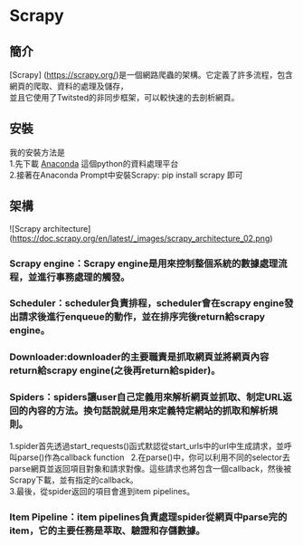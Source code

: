 # Scrapy  
## 簡介  
[Scrapy] (https://scrapy.org/)是一個網路爬蟲的架構。它定義了許多流程，包含網頁的爬取、資料的處理及儲存，  
並且它使用了Twitsted的非同步框架，可以較快速的去剖析網頁。  
## 安裝  
我的安裝方法是  
1.先下載 [Anaconda](https://www.continuum.io/downloads) 這個python的資料處理平台  
2.接著在Anaconda Prompt中安裝Scrapy: pip install scrapy 即可  
## 架構  
![Scrapy architecture] (https://doc.scrapy.org/en/latest/_images/scrapy_architecture_02.png)  
### Scrapy engine：Scrapy engine是用來控制整個系統的數據處理流程，並進行事務處理的觸發。   
### Scheduler：scheduler負責排程，scheduler會在scrapy engine發出請求後進行enqueue的動作，並在排序完後return給scrapy engine。   
### Downloader:downloader的主要職責是抓取網頁並將網頁內容return給scrapy engine(之後再return給spider)。  
### Spiders：spiders讓user自己定義用來解析網頁並抓取、制定URL返回的內容的方法。換句話說就是用來定義特定網站的抓取和解析規則。   
1.spider首先透過start_requests()函式默認從start_urls中的url中生成請求，並呼叫parse()作為callback function  
2.在parse()中，你可以利用不同的selector去parse網頁並返回項目對象和請求對像。這些請求也將包含一個callback，然後被Scrapy下載，並有指定的callback。  
3.最後，從spider返回的項目會進到item pipelines。  
### Item Pipeline：item pipelines負責處理spider從網頁中parse完的item，它的主要任務是萃取、驗證和存儲數據。
 
